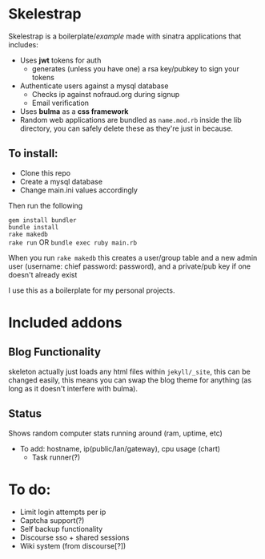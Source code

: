 # Skelestrap  
Skelestrap is a boilerplate/*example* made with sinatra applications that includes:  
* Uses **jwt** tokens for auth  
    * generates (unless you have one) a rsa key/pubkey to sign your tokens
* Authenticate users against a mysql database  
    * Checks ip against nofraud.org during signup
    * Email verification
* Uses **bulma** as a **css framework**  
* Random web applications are bundled as `name.mod.rb` inside the lib directory, you can safely delete these as they're just in because.


## To install:  
* Clone this repo
* Create a mysql database  
* Change main.ini values accordingly  

Then run the following  

`gem install bundler`  
`bundle install`  
`rake makedb`  
`rake run` OR `bundle exec ruby main.rb`  

When you run `rake makedb` this creates a user/group table and a new admin user (username: chief password: password), and a private/pub key if one doesn't already exist


I use this as a boilerplate for my personal projects.

# Included addons

## Blog Functionality
skeleton actually just loads any html files within `jekyll/_site`, this can be changed easily, this means you can swap the blog theme for anything (as long as it doesn't interfere with bulma).

## Status
Shows random computer stats running around (ram, uptime, etc)
* To add: hostname,  ip(public/lan/gateway), cpu usage (chart)
    * Task runner(?)

# To do:
* Limit login attempts per ip
* Captcha support(?)
* Self backup functionality
* Discourse sso + shared sessions
* Wiki system (from discourse[?])
